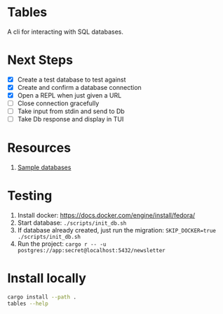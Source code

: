 # Tables
A cli for interacting with SQL databases.


# Next Steps
- [x] Create a test database to test against
- [x] Create and confirm a database connection
- [x] Open a REPL when just given a URL
- [ ] Close connection gracefully
- [ ] Take input from stdin and send to Db
- [ ] Take Db response and display in TUI

# Resources
1. [Sample databases](https://github.com/lerocha/chinook-database)

# Testing
1. Install docker: https://docs.docker.com/engine/install/fedora/
1. Start database: `./scripts/init_db.sh`
1. If database already created, just run the migration: `SKIP_DOCKER=true ./scripts/init_db.sh` 
1. Run the project: `cargo r -- -u postgres://app:secret@localhost:5432/newsletter`

# Install locally
```sh
cargo install --path .
tables --help
```
